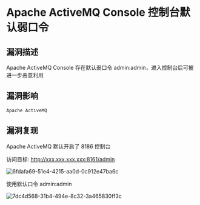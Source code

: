 # Apache ActiveMQ Console 控制台默认弱口令

## 漏洞描述

Apache ActiveMQ Console 存在默认弱口令 admin:admin，进入控制台后可被进一步恶意利用

## 漏洞影响

```
Apache ActiveMQ
```

## 漏洞复现

Apache ActiveMQ 默认开启了 8186 控制台

访问目标: http://xxx.xxx.xxx.xxx:8161/admin

![6fdafa69-51e4-4215-aa0d-0c912e47ba6c](images/6fdafa69-51e4-4215-aa0d-0c912e47ba6c.png)

使用默认口令 admin:admin

![7dc4d568-31b4-494e-8c32-3a465830ff3c](images/7dc4d568-31b4-494e-8c32-3a465830ff3c.png)
